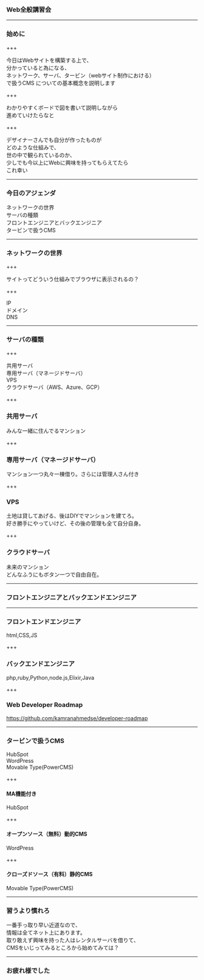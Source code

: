 ### Web全般講習会

---

### 始めに

+++

今日はWebサイトを構築する上で、<br>分かっていると為になる、<br>
ネットワーク、サーバ、タービン（webサイト制作における）<br>で扱うCMS
についての基本概念を説明します

+++

わかりやすくボードで図を書いて説明しながら<br>
進めていけたらなと

+++

デザイナーさんでも自分が作ったものが<br>
どのような仕組みで、<br>
世の中で観られているのか、<br>
少しでも今以上にWebに興味を持ってもらえてたら<br>
これ幸い

---

### 今日のアジェンダ

ネットワークの世界<br>
サーバの種類<br>
フロントエンジニアとバックエンジニア<br>
タービンで扱うCMS<br>

---

### ネットワークの世界

+++

サイトってどういう仕組みでブラウザに表示されるの？

+++

IP<br>
ドメイン<br>
DNS

---


### サーバの種類

+++

共用サーバ<br>
専用サーバ（マネージドサーバ）<br>
VPS<br>
クラウドサーバ（AWS、Azure、GCP）

+++

### 共用サーバ
みんな一緒に住んでるマンション

+++

### 専用サーバ（マネージドサーバ）
マンション一つ丸々一棟借り。さらには管理人さん付き

+++

### VPS
土地は貸してあげる、後はDIYでマンションを建てろ。<br>
好き勝手にやっていけど、その後の管理も全て自分自身。

+++

### クラウドサーバ
未来のマンション<br>
どんなふうにもボタン一つで自由自在。

---

### フロントエンジニアとバックエンドエンジニア

---

### フロントエンドエンジニア
html,CSS,JS

+++

### バックエンドエンジニア
php,ruby,Python,node.js,Elixir,Java

+++

### Web Developer Roadmap
https://github.com/kamranahmedse/developer-roadmap

---

### タービンで扱うCMS

HubSpot<br>
WordPress<br>
Movable Type(PowerCMS)

+++

#### MA機能付き
HubSpot

+++

#### オープンソース（無料）動的CMS
WordPress

+++

#### クローズドソース（有料）静的CMS
Movable Type(PowerCMS)

---

### 習うより慣れろ
一番手っ取り早い近道なので、<br>
情報は全てネット上にあります。<br>
取り敢えず興味を持った人はレンタルサーバを借りて、<br>
CMSをいじってみるところから始めてみては？

---

### お疲れ様でした

